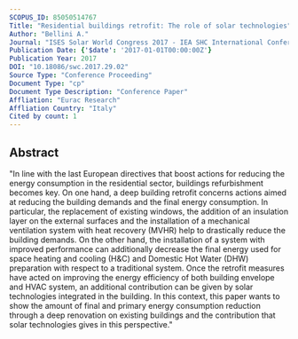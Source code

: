 ```yaml
---
SCOPUS_ID: 85050514767
Title: "Residential buildings retrofit: The role of solar technologies"
Author: "Bellini A."
Journal: "ISES Solar World Congress 2017 - IEA SHC International Conference on Solar Heating and Cooling for Buildings and Industry 2017, Proceedings"
Publication Date: {'$date': '2017-01-01T00:00:00Z'}
Publication Year: 2017
DOI: "10.18086/swc.2017.29.02"
Source Type: "Conference Proceeding"
Document Type: "cp"
Document Type Description: "Conference Paper"
Affliation: "Eurac Research"
Affliation Country: "Italy"
Cited by count: 1
---
```


## Abstract
"In line with the last European directives that boost actions for reducing the energy consumption in the residential sector, buildings refurbishment becomes key. On one hand, a deep building retrofit concerns actions aimed at reducing the building demands and the final energy consumption. In particular, the replacement of existing windows, the addition of an insulation layer on the external surfaces and the installation of a mechanical ventilation system with heat recovery (MVHR) help to drastically reduce the building demands. On the other hand, the installation of a system with improved performance can additionally decrease the final energy used for space heating and cooling (H&C) and Domestic Hot Water (DHW) preparation with respect to a traditional system. Once the retrofit measures have acted on improving the energy efficiency of both building envelope and HVAC system, an additional contribution can be given by solar technologies integrated in the building. In this context, this paper wants to show the amount of final and primary energy consumption reduction through a deep renovation on existing buildings and the contribution that solar technologies gives in this perspective."
